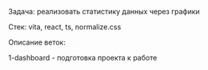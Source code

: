 Задача: реализовать статистику данных через графики

Стек: vita, react, ts, normalize.css

Описание веток:

1-dashboard - подготовка проекта к работе